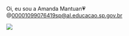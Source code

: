 Oi, eu sou a Amanda Mantuan💗
@00001099076419sp@al.educacao.sp.gov.br

![](https://i.etsystatic.com/37539328/r/il/0fe894/5786543532/il_fullxfull.5786543532_sv2q.jpg)
<!---
Amanda-mantuan/Amanda-mantuan is a ✨ special ✨ repository because its `README.md` (this file) appears on your GitHub profile.
You can click the Preview link to take a look at your changes.
--->
